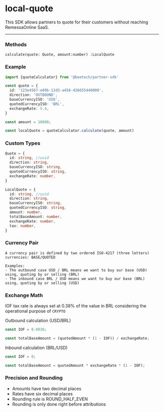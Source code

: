 # local-quote
This SDK allows partners to quote for their customers without reaching RemessaOnline SaaS.

---
### Methods
`calculate(quote: Quote, amount:number) :LocalQuote`

### Example
``` typescript
import {quoteCalculator} from '@beetech/partner-sdk'

const quote = {
  id: '123e4567-e89b-12d3-a456-426655440000',
  direction: 'OUTBOUND',
  baseCurrencyISO: 'USD',
  quotedCurrencyISO: 'BRL',
  exchangeRate: 5.4,
}

const amount = 10000;

const localQuote = quoteCalculator.calculate(quote, amount)
```
### Custom Types
``` typescript
Quote = {
  id: string, //uuid
  direction: string,
  baseCurrencyISO: string,
  quotedCurrencyISO: string,
  exchangeRate: number,
}

LocalQuote = {
  id: string, //uuid
  direction: string,
  baseCurrencyISO: string,
  quotedCurrencyISO: string,
  amount: number,
  totalBaseAmount: number,
  exchangeRate: number,
  tax: number,
}
```

### Currency Pair
```
A currency pair is defined by two ordered ISO-4217 (three letters) currencies: BASE/QUOTED

Examples:
- The outbound case USD / BRL means we want to buy our base (USD) using, quoting by or selling (BRL)
- The inbound case BRL / USD means we want to buy our base (BRL) using, quoting by or selling (USD)
```

### Exchange Math

IOF tax rate is always set at 0.38% of the value in BRL considering the operational purpose of `CRYPTO`



Outbound calculation (USD/BRL)
``` typescript
const IOF = 0.0038;
```

``` typescript
const totalBaseAmount = (quotedAmount * (1 - IOF)) / exchangeRate;
```

Inbound calculation (BRL/USD)
``` typescript
const IOF = 0;
```

``` typescript
const totalBaseAmount = quotedAmount * exchangeRate * (1 - IOF);
```

### Precision and Rounding
* Amounts have two decimal places
* Rates have six decimal places
* Rounding rule is ROUND_HALF_EVEN
* Rounding is only done right before attributions
